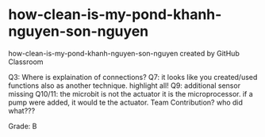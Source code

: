 # how-clean-is-my-pond-khanh-nguyen-son-nguyen
how-clean-is-my-pond-khanh-nguyen-son-nguyen created by GitHub Classroom

Q3:  Where is explaination of connections?
Q7:  it looks like you created/used functions also as another technique.  highlight all!
Q9:  additional sensor missing
Q10/11:  the microbit is not the actuator it is the microprocessor.  if a pump were added, it would te the actuator.
Team Contribution?  who did what???


Grade: B

